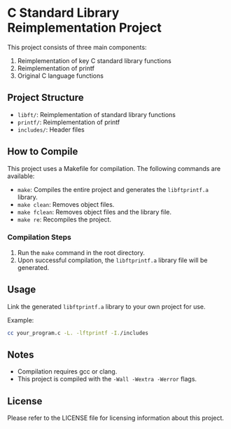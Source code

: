 # C Standard Library Reimplementation Project

This project consists of three main components:

1. Reimplementation of key C standard library functions
2. Reimplementation of printf
3. Original C language functions

## Project Structure

- `libft/`: Reimplementation of standard library functions
- `printf/`: Reimplementation of printf
- `includes/`: Header files

## How to Compile

This project uses a Makefile for compilation. The following commands are available:

- `make`: Compiles the entire project and generates the `libftprintf.a` library.
- `make clean`: Removes object files.
- `make fclean`: Removes object files and the library file.
- `make re`: Recompiles the project.

### Compilation Steps

1. Run the `make` command in the root directory.
2. Upon successful compilation, the `libftprintf.a` library file will be generated.

## Usage

Link the generated `libftprintf.a` library to your own project for use.

Example:
```bash
cc your_program.c -L. -lftprintf -I./includes
```

## Notes

- Compilation requires gcc or clang.
- This project is compiled with the `-Wall -Wextra -Werror` flags.

## License

Please refer to the LICENSE file for licensing information about this project.

